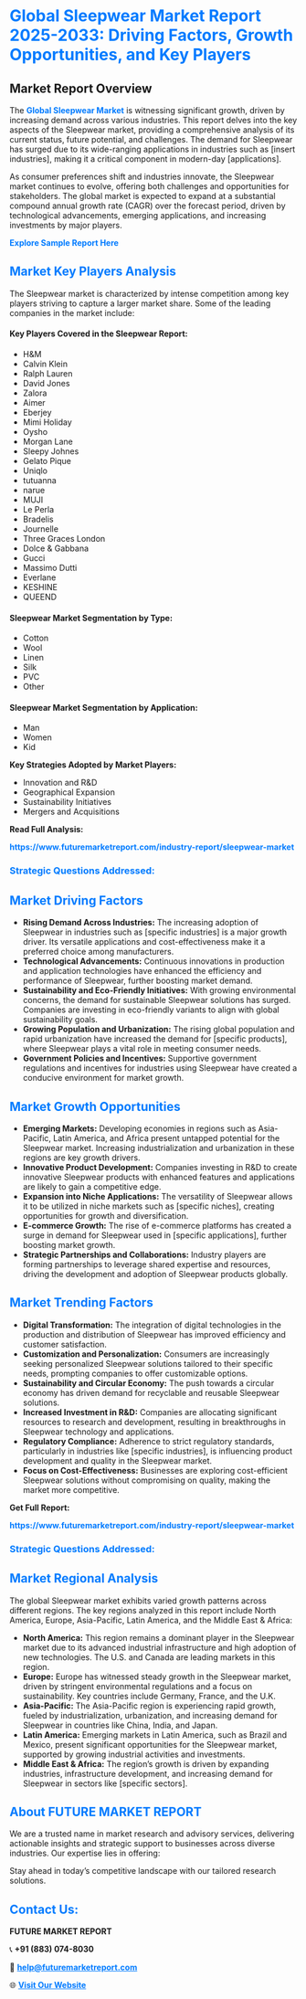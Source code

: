 <h1 style="color: #007BFF;">Global Sleepwear Market Report 2025-2033: Driving Factors, Growth Opportunities, and Key Players</h1>

<section id="overview">
<h2>Market Report Overview</h2>
<p>The <a href="https://www.futuremarketreport.com/industry-report/sleepwear-market" style="color: #007BFF; text-decoration: none;"><strong>Global Sleepwear Market</strong></a> is witnessing significant growth, driven by increasing demand across various industries. This report delves into the key aspects of the Sleepwear market, providing a comprehensive analysis of its current status, future potential, and challenges. The demand for Sleepwear has surged due to its wide-ranging applications in industries such as [insert industries], making it a critical component in modern-day [applications].</p>
<p>As consumer preferences shift and industries innovate, the Sleepwear market continues to evolve, offering both challenges and opportunities for stakeholders. The global market is expected to expand at a substantial compound annual growth rate (CAGR) over the forecast period, driven by technological advancements, emerging applications, and increasing investments by major players.</p>
</section>

<section id="overview">
<p><a href="https://www.futuremarketreport.com/request-sample/reportId=107918" style="color: #007BFF; text-decoration: none;"><strong>Explore Sample Report Here</strong></a></p>
</section>

<section id="key-players">
<h2 style="color: #007BFF;">Market Key Players Analysis</h2>
<p>The Sleepwear market is characterized by intense competition among key players striving to capture a larger market share. Some of the leading companies in the market include:</p>
<h4>Key Players Covered in the Sleepwear Report:</h4>
<ul><li>H&amp;M</li><li>Calvin Klein</li><li>Ralph Lauren</li><li>David Jones</li><li>Zalora</li><li>Aimer</li><li>Eberjey</li><li>Mimi Holiday</li><li>Oysho</li><li>Morgan Lane</li><li>Sleepy Johnes</li><li>Gelato Pique</li><li>Uniqlo</li><li>tutuanna</li><li>narue</li><li>MUJI</li><li>Le Perla</li><li>Bradelis</li><li>Journelle</li><li>Three Graces London</li><li>Dolce &amp; Gabbana</li><li>Gucci</li><li>Massimo Dutti</li><li>Everlane</li><li>KESHINE</li><li>QUEEND</li></ul>
<h4>Sleepwear Market Segmentation by Type:</h4>
<ul><li>Cotton</li><li>Wool</li><li>Linen</li><li>Silk</li><li>PVC</li><li>Other</li></ul>

<h4>Sleepwear Market Segmentation by Application:</h4>
<ul><li>Man</li><li>Women</li><li>Kid</li></ul>
<p><strong>Key Strategies Adopted by Market Players:</strong></p>
<ul>
<li>Innovation and R&D</li>
<li>Geographical Expansion</li>
<li>Sustainability Initiatives</li>
<li>Mergers and Acquisitions</li>
</ul>
</section>

<section>
<p><strong>Read Full Analysis: </strong></p><a href="https://www.futuremarketreport.com/industry-report/sleepwear-market" style="color: #007BFF; text-decoration: none;"><strong>https://www.futuremarketreport.com/industry-report/sleepwear-market</strong></a>
<h3 style="color: #007BFF;">Strategic Questions Addressed:</h3>
</section>

<section id="driving-factors">
<h2 style="color: #007BFF;">Market Driving Factors</h2>
<ul>
<li><strong>Rising Demand Across Industries:</strong> The increasing adoption of Sleepwear in industries such as [specific industries] is a major growth driver. Its versatile applications and cost-effectiveness make it a preferred choice among manufacturers.</li>
<li><strong>Technological Advancements:</strong> Continuous innovations in production and application technologies have enhanced the efficiency and performance of Sleepwear, further boosting market demand.</li>
<li><strong>Sustainability and Eco-Friendly Initiatives:</strong> With growing environmental concerns, the demand for sustainable Sleepwear solutions has surged. Companies are investing in eco-friendly variants to align with global sustainability goals.</li>
<li><strong>Growing Population and Urbanization:</strong> The rising global population and rapid urbanization have increased the demand for [specific products], where Sleepwear plays a vital role in meeting consumer needs.</li>
<li><strong>Government Policies and Incentives:</strong> Supportive government regulations and incentives for industries using Sleepwear have created a conducive environment for market growth.</li>
</ul>
</section>

<section id="growth-opportunities">
<h2 style="color: #007BFF;">Market Growth Opportunities</h2>
<ul>
<li><strong>Emerging Markets:</strong> Developing economies in regions such as Asia-Pacific, Latin America, and Africa present untapped potential for the Sleepwear market. Increasing industrialization and urbanization in these regions are key growth drivers.</li>
<li><strong>Innovative Product Development:</strong> Companies investing in R&D to create innovative Sleepwear products with enhanced features and applications are likely to gain a competitive edge.</li>
<li><strong>Expansion into Niche Applications:</strong> The versatility of Sleepwear allows it to be utilized in niche markets such as [specific niches], creating opportunities for growth and diversification.</li>
<li><strong>E-commerce Growth:</strong> The rise of e-commerce platforms has created a surge in demand for Sleepwear used in [specific applications], further boosting market growth.</li>
<li><strong>Strategic Partnerships and Collaborations:</strong> Industry players are forming partnerships to leverage shared expertise and resources, driving the development and adoption of Sleepwear products globally.</li>
</ul>
</section>

<section id="trending-factors">
<h2 style="color: #007BFF;">Market Trending Factors</h2>
<ul>
<li><strong>Digital Transformation:</strong> The integration of digital technologies in the production and distribution of Sleepwear has improved efficiency and customer satisfaction.</li>
<li><strong>Customization and Personalization:</strong> Consumers are increasingly seeking personalized Sleepwear solutions tailored to their specific needs, prompting companies to offer customizable options.</li>
<li><strong>Sustainability and Circular Economy:</strong> The push towards a circular economy has driven demand for recyclable and reusable Sleepwear solutions.</li>
<li><strong>Increased Investment in R&D:</strong> Companies are allocating significant resources to research and development, resulting in breakthroughs in Sleepwear technology and applications.</li>
<li><strong>Regulatory Compliance:</strong> Adherence to strict regulatory standards, particularly in industries like [specific industries], is influencing product development and quality in the Sleepwear market.</li>
<li><strong>Focus on Cost-Effectiveness:</strong> Businesses are exploring cost-efficient Sleepwear solutions without compromising on quality, making the market more competitive.</li>
</ul>
</section>

<section>
<p><strong>Get Full Report: </strong></p><a href="https://www.futuremarketreport.com/industry-report/sleepwear-market" style="color: #007BFF; text-decoration: none;"><strong>https://www.futuremarketreport.com/industry-report/sleepwear-market</strong></a>
<h3 style="color: #007BFF;">Strategic Questions Addressed:</h3>
</section>


<section id="regional-analysis">
<h2 style="color: #007BFF;">Market Regional Analysis</h2>
<p>The global Sleepwear market exhibits varied growth patterns across different regions. The key regions analyzed in this report include North America, Europe, Asia-Pacific, Latin America, and the Middle East & Africa:</p>
<ul>
<li><strong>North America:</strong> This region remains a dominant player in the Sleepwear market due to its advanced industrial infrastructure and high adoption of new technologies. The U.S. and Canada are leading markets in this region.</li>
<li><strong>Europe:</strong> Europe has witnessed steady growth in the Sleepwear market, driven by stringent environmental regulations and a focus on sustainability. Key countries include Germany, France, and the U.K.</li>
<li><strong>Asia-Pacific:</strong> The Asia-Pacific region is experiencing rapid growth, fueled by industrialization, urbanization, and increasing demand for Sleepwear in countries like China, India, and Japan.</li>
<li><strong>Latin America:</strong> Emerging markets in Latin America, such as Brazil and Mexico, present significant opportunities for the Sleepwear market, supported by growing industrial activities and investments.</li>
<li><strong>Middle East & Africa:</strong> The region’s growth is driven by expanding industries, infrastructure development, and increasing demand for Sleepwear in sectors like [specific sectors].</li>
</ul>
</section>

<footer>
<h2 style="color: #007BFF;">About FUTURE MARKET REPORT</h2>
<p>We are a trusted name in market research and advisory services, delivering actionable insights and strategic support to businesses across diverse industries. Our expertise lies in offering:</p>

<p>Stay ahead in today’s competitive landscape with our tailored research solutions.</p>

<h2 style="color: #007BFF;">Contact Us:</h2>
<p><strong>FUTURE MARKET REPORT</strong></p>
<p>📞 <strong>+91 (883) 074-8030</strong></p>
<p>📧 <strong><a href="mailto:help@futuremarketreport.com" style="color: #007BFF;">help@futuremarketreport.com</a></strong></p>
<p>🌐 <strong><a href="https://www.futuremarketreport.com/" style="color: #007BFF;">Visit Our Website</a></strong></p>
</footer>